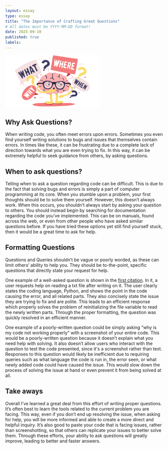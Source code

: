 ```yaml
---
layout: essay
type: essay
title: "The Importance of Crafting Great Questions"
# All dates must be YYYY-MM-DD format!
date: 2025-09-10
published: true
labels:
---
```


<img width="300px" class="rounded float-start pe-4" src="../img/Queryimg.png">

## Why Ask Questions?

When writing code, you often meet errors upon errors. Sometimes you even find yourself writing solutions to bugs and issues that themselves contain errors. In times like these, it can be frustrating due to a complete lack of direction towards what you are even trying to fix. In this way, it can be extremely helpful to seek guidance from others, by asking questions.

## When to ask questions?

Telling when to ask a question regarding code can be difficult. This is due to the fact that solving bugs and errors is simply a part of computer programming at its core. When you stumble upon a problem, your first thoughts should be to solve them yourself. However, this doesn’t always work. When this occurs, you shouldn’t always start by asking your question to others. You should instead begin by searching for documentation regarding the code you’ve implemented. This can be on manuals, found across the web, or even from other people who have asked similar questions before. If you have tried these options yet still find yourself stuck, then it would be a great time to ask for help.

## Formatting Questions

Questions and Queries shouldn’t be vague or poorly worded, as these can limit others’ ability to help you. They should be to-the-point, specific questions that directly state your request for help. 

One example of a well-asked question is shown in the [first citation](https://stackoverflow.com/questions/58775663/python-not-reading-file-correctly). In it, a user requests help on reading a txt file after writing on it. The user clearly states the coding language, Python, and shows the point in the code causing the error, and all related parts. They also concisely state the issue they are trying to fix and are polite. This leads to an efficient response which properly solves the problem of reinitializing the file variable to read the newly written parts. Through the proper formatting, the question was quickly resolved in an efficient manner.

One example of a poorly-written question could be simply asking “why is my code not working properly” with a screenshot of your entire code. This would be a poorly-written question because it doesn’t explain what you need help with solving. It also doesn’t allow users who interact with the question to test the code presented, since it's a screenshot rather than text. Responses to this question would likely be inefficient due to requiring queries such as what language the code is run in, the error seen, or what newly added code could have caused the issue. This would slow down the process of solving the issue at hand or even prevent it from being solved at all.

## Take aways

Overall I’ve learned a great deal from this effort of writing proper questions. It’s often best to learn the tools related to the current problem you are facing. This way, even if you don’t end up resolving the issue, when asking for help, you will be more informed and able to create a more direct and helpful inquiry. It’s also good to paste your code that is facing issues, rather than screenshotting, so that others can replicate your issues to better solve them. Through these efforts, your ability to ask questions will greatly improve, leading to better and faster answers.



